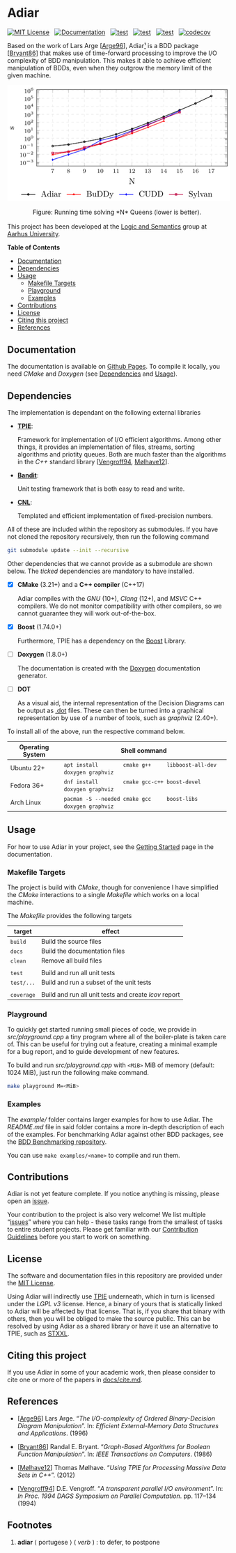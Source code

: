 # Adiar
[![MIT License](https://img.shields.io/github/license/ssoelvsten/adiar)](LICENSE.md)
&nbsp;
[![Documentation](https://img.shields.io/website?down_message=not%20available&label=docs&up_message=available&url=https%3A%2F%2Fssoelvsten.github.io%2Fadiar)](https://ssoelvsten.github.io/adiar)
&nbsp;
[![test](http://img.shields.io/github/actions/workflow/status/ssoelvsten/adiar/linux.yml?branch=main&label=tests%20%28linux%29&logo=github&logoColor=white)](https://github.com/SSoelvsten/adiar/actions/workflows/linux.yml)
&nbsp;
[![test](http://img.shields.io/github/actions/workflow/status/ssoelvsten/adiar/mac.yml?branch=main&label=tests%20%28mac%29&logo=github&logoColor=white)](https://github.com/SSoelvsten/adiar/actions/workflows/mac.yml)
&nbsp;
[![test](http://img.shields.io/github/actions/workflow/status/ssoelvsten/adiar/windows.yml?branch=main&label=tests%20%28windows%29&logo=github&logoColor=white)](https://github.com/SSoelvsten/adiar/actions/workflows/windows.yml)
&nbsp;
[![codecov](https://img.shields.io/codecov/c/github/ssoelvsten/adiar?logo=codecov&logoColor=white&token=106RCIR4DJ)](https://codecov.io/gh/SSoelvsten/adiar)

Based on the work of Lars Arge [[Arge96](#references)],
Adiar[&#185;](#footnotes) is a BDD package [[Bryant86](#references)] that makes
use of time-forward processing to improve the I/O complexity of BDD
manipulation. This makes it able to achieve efficient manipulation of BDDs, even
when they outgrow the memory limit of the given machine.


<div align="center">
  <img src="/docs/img/queens_time.png"
       alt="Running Time of Adiar and other BDD packages solving the N-Queens problem"
       style="max-width:32rem; width:32rem;" />
</div>
<div align="center">
  <p style="margin-bottom:1rem;">Figure: Running time solving *N* Queens (lower is better).</p>
</div>


This project has been developed at the
[Logic and Semantics](https://logsem.github.io/) group at
[Aarhus University](https://cs.au.dk).

**Table of Contents**

- [Documentation](#documentation)
- [Dependencies](#dependencies)
- [Usage](#usage)
    - [Makefile Targets](#makefile-targets)
    - [Playground](#playground)
    - [Examples](#examples)
- [Contributions](#contributions)
- [License](#license)
- [Citing this project](#citing-this-project)
- [References](#references)


## Documentation
The documentation is available on
[Github Pages](https://ssoelvsten.github.io/adiar/). To compile it locally, you
need *CMake* and *Doxygen* (see [Dependencies](#dependencies) and
[Usage](#usage)).

## Dependencies
The implementation is dependant on the following external libraries

- [**TPIE**](https://github.com/thomasmoelhave/tpie):

  Framework for implementation of I/O efficient algorithms. Among other things,
  it provides an implementation of files, streams, sorting algorithms and
  priotity queues. Both are much faster than the algorithms in the *C++*
  standard library [[Vengroff94](#references), [Mølhave12](#references)].

- [**Bandit**](https://github.com/banditcpp/bandit):

  Unit testing framework that is both easy to read and write.

- [**CNL**](https://github.com/johnmcfarlane/cnl):

  Templated and efficient implementation of fixed-precision numbers.

All of these are included within the repository as submodules. If you have not
cloned the repository recursively, then run the following command

```bash
git submodule update --init --recursive
```

Other dependencies that we cannot provide as a submodule are shown below. The
*ticked* dependencies are mandatory to have installed.

- [x] **CMake** (3.21+) and a **C++ compiler** (C++17)

  Adiar compiles with the *GNU* (10+), *Clang* (12+), and *MSVC* C++ compilers.
  We do not monitor compatibility with other compilers, so we cannot guarantee
  they will work out-of-the-box.

- [x] **Boost** (1.74.0+)

  Furthermore, TPIE has a dependency on the [Boost](https://www.boost.org/)
  Library.

- [ ] **Doxygen** (1.8.0+)

  The documentation is created with the [Doxygen](https://www.doxygen.nl/)
  documentation generator.

- [ ] **DOT**

  As a visual aid, the internal representation of the Decision Diagrams can be
  output as
  [.dot](https://en.wikipedia.org/wiki/DOT_(graph_description_language)) files.
  These can then be turned into a graphical representation by use of a number of
  tools, such as *graphviz* (2.40+).

To install all of the above, run the respective command below.

| Operating System | Shell command                                                        |
|------------------|----------------------------------------------------------------------|
| Ubuntu 22+       | `apt install        cmake g++     libboost-all-dev doxygen graphviz` |
| Fedora 36+       | `dnf install        cmake gcc-c++ boost-devel      doxygen graphviz` |
| Arch Linux       | `pacman -S --needed cmake gcc     boost-libs       doxygen graphviz` |

## Usage

For how to use Adiar in your project, see the
[Getting Started](https://ssoelvsten.github.io/adiar/page__getting_started.html)
page in the documentation.

### Makefile Targets

The project is build with *CMake*, though for convenience I have simplified the
*CMake* interactions to a single *Makefile* which works on a local machine.

The *Makefile* provides the following targets

| target     | effect                                                |
|------------|-------------------------------------------------------|
| `build`    | Build the source files                                |
| `docs`     | Build the documentation files                         |
| `clean`    | Remove all build files                                |
|            |                                                       |
| `test`     | Build and run all unit tests                          |
| `test/...` | Build and run a subset of the unit tests              |
|            |                                                       |
| `coverage` | Build and run all unit tests and create *lcov* report |

### Playground

To quickly get started running small pieces of code, we provide in
*src/playground.cpp* a tiny program where all of the boiler-plate is taken care
of. This can be useful for trying out a feature, creating a minimal example for
a bug report, and to guide development of new features.

To build and run *src/playground.cpp* with `<MiB>` MiB of
memory (default: 1024 MiB), just run the following make command.
```bash
make playground M=<MiB>
```

### Examples

The *example/* folder contains larger examples for how to use Adiar. The
*README.md* file in said folder contains a more in-depth description of each of
the examples. For benchmarking Adiar against other BDD packages, see the
[BDD Benchmarking repository](https://github.com/SSoelvsten/bdd-benchmark).

You can use `make examples/<name>` to compile and run them.

## Contributions

Adiar is not yet feature complete. If you notice anything is missing, please
open an [issue](https://github.com/SSoelvsten/adiar/issues/new).

Your contribution to the project is also very welcome! We list multiple
“[issues](https://github.com/SSoelvsten/adiar/issues)” where you can help -
these tasks range from the smallest of tasks to entire student projects. Please
get familiar with our [Contribution Guidelines](/CONTRIBUTING.md) before you
start to work on something.


## License
The software and documentation files in this repository are provided under the
[MIT License](/LICENSE.md).

Using Adiar will indirectly use [TPIE](https://github.com/thomasmoelhave/tpie)
underneath, which in turn is licensed under the _LGPL v3_ license. Hence, a
binary of yours that is statically linked to Adiar will be affected by that
license. That is, if you share that binary with others, then you will be obliged
to make the source public. This can be resolved by using Adiar as a shared
library or have it use an alternative to TPIE, such as
[STXXL](https://github.com/stxxl/stxxl).


## Citing this project

If you use Adiar in some of your academic work, then please consider to cite one
or more of the papers in
[docs/cite.md](https://ssoelvsten.github.io/adiar/page__cite.html).


## References

- [[Arge96](https://tidsskrift.dk/brics/article/view/20010/17643)]
  Lars Arge. “*The I/O-complexity of Ordered Binary-Decision Diagram
  Manipulation*”. In: *Efficient External-Memory Data Structures and
  Applications*. (1996)

- [[Bryant86](https://ieeexplore.ieee.org/stamp/stamp.jsp?tp=&arnumber=1676819)]
  Randal E. Bryant. “*Graph-Based Algorithms for Boolean Function Manipulation*”.
  In: *IEEE Transactions on Computers*. (1986)

- [[Mølhave12](https://dl.acm.org/doi/pdf/10.1145/2367574.2367579)]
  Thomas Mølhave. “*Using TPIE for Processing Massive Data Sets in C++*”. (2012)

- [[Vengroff94](https://citeseerx.ist.psu.edu/viewdoc/summary?doi=10.1.1.38.3030)]
  D.E. Vengroff. “*A transparent parallel I/O environment*”. In: *In Proc. 1994
  DAGS Symposium on Parallel Computation*. pp. 117–134 (1994)

## Footnotes

1. **adiar** &#10216; portugese &#10217; ( *verb* ) : to defer, to postpone

